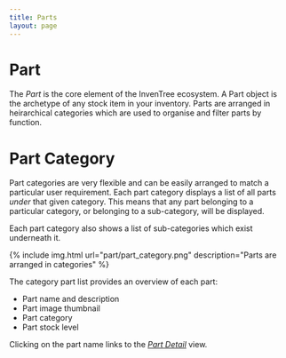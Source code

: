 ```yaml
---
title: Parts
layout: page
---
```


# Part

The *Part* is the core element of the InvenTree ecosystem. A Part object is the archetype of any stock item in your inventory. Parts are arranged in heirarchical categories which are used to organise and filter parts by function.

# Part Category 

Part categories are very flexible and can be easily arranged to match a particular user requirement. Each part category displays a list of all parts *under* that given category. This means that any part belonging to a particular category, or belonging to a sub-category, will be displayed.

Each part category also shows a list of sub-categories which exist underneath it.

{% include img.html url="part/part_category.png" description="Parts are arranged in categories" %}

The category part list provides an overview of each part:

* Part name and description
* Part image thumbnail
* Part category
* Part stock level

Clicking on the part name links to the [*Part Detail*](/docs/parts/detail) view.

